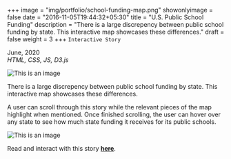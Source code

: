 +++
image = "img/portfolio/school-funding-map.png"
showonlyimage = false
date = "2016-11-05T19:44:32+05:30"
title = "U.S. Public School Funding"
description = "There is a large discrepency between public school funding by state. This interactive map showcases these differences."
draft = false
weight = 3
+++
`Interactive Story`

June, 2020  
*HTML, CSS, JS, D3.js*

<!--more-->

![This is an image](/img/portfolio/school-funding-map.png)

There is a large discrepency between public school funding by state. This interactive map showcases these differences.

A user can scroll through this story while the relevant pieces of the map highlight when mentioned. Once finished scrolling, the user can hover over any state to see how much state funding it receives for its public schools.  

![This is an image](/img/portfolio/gifs/school-funding.gif)

Read and interact with this story **[here](https://ed-funding.herokuapp.com/index.html)**.
